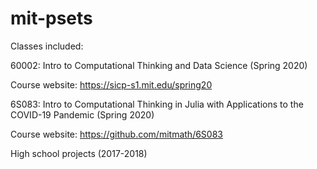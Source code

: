 # mit-psets

Classes included:


60002: Intro to Computational Thinking and Data Science (Spring 2020)

Course website: https://sicp-s1.mit.edu/spring20


6S083: Intro to Computational Thinking in Julia with Applications to the COVID-19 Pandemic (Spring 2020)

Course website: https://github.com/mitmath/6S083


High school projects (2017-2018)
